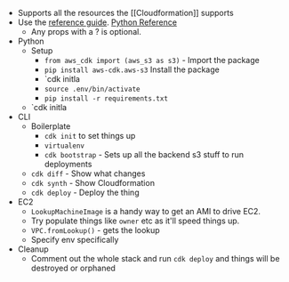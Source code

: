 
* Supports all the resources the [[Cloudformation]] supports
* Use the [reference guide](https://docs.aws.amazon.com/cdk/api/latest/docs/aws-construct-library.html). [Python Reference](https://docs.aws.amazon.com/cdk/api/latest/python/index.html)
	* Any props with a ? is optional.
* Python
	* Setup
		* `from aws_cdk import (aws_s3 as s3)` - Import the package
		* `pip install aws-cdk.aws-s3` Install the package
		* `cdk initla
		* `source .env/bin/activate`
		* `pip install -r requirements.txt`
	* `cdk initla
* CLI
	* Boilerplate
		* `cdk init` to set things up
		* `virtualenv`
		* `cdk bootstrap` - Sets up all the backend s3 stuff to run deployments
	* `cdk diff` - Show what changes
	* `cdk synth` - Show Cloudformation
	* `cdk deploy` - Deploy the thing
* EC2
	* `LookupMachineImage` is a handy way to get an AMI to drive EC2.
	* Try populate things like `owner` etc as it'll speed things up.
	* `VPC.fromLookup()` - gets the lookup
	* Specify env specifically
* Cleanup
	* Comment out the whole stack and run `cdk deploy` and things will be destroyed or orphaned
